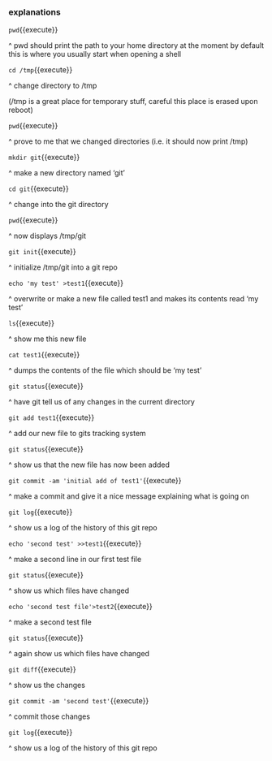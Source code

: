 ###  explanations

`pwd`{{execute}}

^ pwd should print the path to your home directory at the moment
by default this is where you usually start when opening a shell

`cd /tmp`{{execute}}

^ change directory to /tmp

(/tmp is a great place for temporary stuff, careful this place is erased upon reboot)


`pwd`{{execute}}

^ prove to me that we changed directories (i.e. it should now print /tmp)

`mkdir git`{{execute}}

^ make a new directory named ‘git’

`cd git`{{execute}}

^ change into the git directory

`pwd`{{execute}}

^ now displays /tmp/git

`git init`{{execute}}

^ initialize /tmp/git into a git repo

`echo 'my test' >test1`{{execute}}

^ overwrite or make a new file called test1 and makes its contents read ‘my test’

`ls`{{execute}}

^ show me this new file

`cat test1`{{execute}}

^ dumps the contents of the file which should be ‘my test’

`git status`{{execute}}

^ have git tell us of any changes in the current directory

`git add test1`{{execute}}

^ add our new file to gits tracking system

`git status`{{execute}}

^ show us that the new file has now been added

`git commit -am 'initial add of test1'`{{execute}}

^ make a commit and give it a nice message explaining what is going on

`git log`{{execute}}

^ show us a log of the history of this git repo

`echo 'second test' >>test1`{{execute}}

^ make a second line in our first test file

`git status`{{execute}}

^ show us which files have changed

`echo 'second test file'>test2`{{execute}}

^ make a second test file

`git status`{{execute}}

^ again show us which files have changed

`git diff`{{execute}}

^ show us the changes

`git commit -am 'second test'`{{execute}}

^ commit those changes

`git log`{{execute}}

^ show us a log of the history of this git repo
